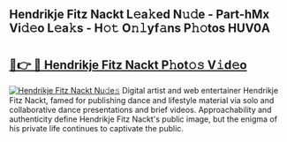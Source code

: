 ## Hendrikje Fitz Nackt L𝚎a𝚔ed N𝚞𝚍e - Part-hMx Vi𝚍𝚎o L𝚎a𝚔s - H𝚘𝚝 O𝚗𝚕yf𝚊ns P𝚑𝚘tos HUV0A

# <h2><a href="http://kf3g5vl.oniu.top/?m=Hendrikje+Fitz+Nackt">🔗👉 🔴 Hendrikje Fitz Nackt P𝚑ot𝚘𝚜 V𝚒d𝚎o</a></h2>

[![Hendrikje Fitz Nackt Nu𝚍e𝚜](https://i.imgur.com/0qMVB7G.gif)](http://kf3g5vl.oniu.top/?m=Hendrikje+Fitz+Nackt)
Digital artist and web entertainer Hendrikje Fitz Nackt, famed for publishing dance and lifestyle material via solo and collaborative dance presentations and brief videos. Approachability and authenticity define Hendrikje Fitz Nackt's public image, but the enigma of his private life continues to captivate the public.  
